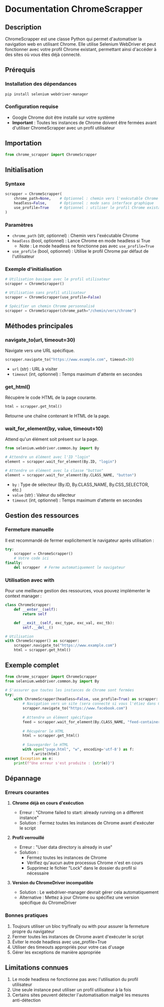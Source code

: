 # Documentation ChromeScrapper

## Description
ChromeScrapper est une classe Python qui permet d'automatiser la navigation web en utilisant Chrome. Elle utilise Selenium WebDriver et peut fonctionner avec votre profil Chrome existant, permettant ainsi d'accéder à des sites où vous êtes déjà connecté.

## Prérequis

### Installation des dépendances
```bash
pip install selenium webdriver-manager
```

### Configuration requise
- Google Chrome doit être installé sur votre système
- **Important** : Toutes les instances de Chrome doivent être fermées avant d'utiliser ChromeScrapper avec un profil utilisateur

## Importation
```python
from chrome_scrapper import ChromeScrapper
```

## Initialisation

### Syntaxe
```python
scrapper = ChromeScrapper(
    chrome_path=None,    # Optionnel : chemin vers l'exécutable Chrome
    headless=False,      # Optionnel : mode sans interface graphique
    use_profile=True     # Optionnel : utiliser le profil Chrome existant
)
```

### Paramètres
- `chrome_path` (str, optionnel) : Chemin vers l'exécutable Chrome
- `headless` (bool, optionnel) : Lance Chrome en mode headless si True
  - Note : Le mode headless ne fonctionne pas avec `use_profile=True`
- `use_profile` (bool, optionnel) : Utilise le profil Chrome par défaut de l'utilisateur

### Exemple d'initialisation
```python
# Utilisation basique avec le profil utilisateur
scrapper = ChromeScrapper()

# Utilisation sans profil utilisateur
scrapper = ChromeScrapper(use_profile=False)

# Spécifier un chemin Chrome personnalisé
scrapper = ChromeScrapper(chrome_path="/chemin/vers/chrome")
```

## Méthodes principales

### navigate_to(url, timeout=30)
Navigate vers une URL spécifique.

```python
scrapper.navigate_to("https://www.example.com", timeout=30)
```
- `url` (str) : URL à visiter
- `timeout` (int, optionnel) : Temps maximum d'attente en secondes

### get_html()
Récupère le code HTML de la page courante.

```python
html = scrapper.get_html()
```
Retourne une chaîne contenant le HTML de la page.

### wait_for_element(by, value, timeout=10)
Attend qu'un élément soit présent sur la page.

```python
from selenium.webdriver.common.by import By

# Attendre un élément avec l'ID "login"
element = scrapper.wait_for_element(By.ID, "login")

# Attendre un élément avec la classe "button"
element = scrapper.wait_for_element(By.CLASS_NAME, "button")
```
- `by` : Type de sélecteur (By.ID, By.CLASS_NAME, By.CSS_SELECTOR, etc.)
- `value` (str) : Valeur du sélecteur
- `timeout` (int, optionnel) : Temps maximum d'attente en secondes

## Gestion des ressources

### Fermeture manuelle
Il est recommandé de fermer explicitement le navigateur après utilisation :
```python
try:
    scrapper = ChromeScrapper()
    # Votre code ici
finally:
    del scrapper  # Ferme automatiquement le navigateur
```

### Utilisation avec with
Pour une meilleure gestion des ressources, vous pouvez implémenter le context manager :
```python
class ChromeScrapper:
    def __enter__(self):
        return self

    def __exit__(self, exc_type, exc_val, exc_tb):
        self.__del__()

# Utilisation
with ChromeScrapper() as scrapper:
    scrapper.navigate_to("https://www.example.com")
    html = scrapper.get_html()
```

## Exemple complet
```python
from chrome_scrapper import ChromeScrapper
from selenium.webdriver.common.by import By

# S'assurer que toutes les instances de Chrome sont fermées
try:
    with ChromeScrapper(headless=False, use_profile=True) as scrapper:
        # Navigation vers un site (sera connecté si vous l'étiez dans Chrome)
        scrapper.navigate_to("https://www.facebook.com")
        
        # Attendre un élément spécifique
        feed = scrapper.wait_for_element(By.CLASS_NAME, "feed-container")
        
        # Récupérer le HTML
        html = scrapper.get_html()
        
        # Sauvegarder le HTML
        with open("page.html", "w", encoding='utf-8') as f:
            f.write(html)
except Exception as e:
    print(f"Une erreur s'est produite : {str(e)}")
```

## Dépannage

### Erreurs courantes

1. **Chrome déjà en cours d'exécution**
   - Erreur : "Chrome failed to start: already running on a different instance"
   - Solution : Fermez toutes les instances de Chrome avant d'exécuter le script

2. **Profil verrouillé**
   - Erreur : "User data directory is already in use"
   - Solution : 
     - Fermez toutes les instances de Chrome
     - Vérifiez qu'aucun autre processus Chrome n'est en cours
     - Supprimez le fichier "Lock" dans le dossier du profil si nécessaire

3. **Version du ChromeDriver incompatible**
   - Solution : Le webdriver-manager devrait gérer cela automatiquement
   - Alternative : Mettez à jour Chrome ou spécifiez une version spécifique du ChromeDriver

### Bonnes pratiques

1. Toujours utiliser un bloc try/finally ou with pour assurer la fermeture propre du navigateur
2. Fermer toutes les instances de Chrome avant d'exécuter le script
3. Éviter le mode headless avec use_profile=True
4. Utiliser des timeouts appropriés pour votre cas d'usage
5. Gérer les exceptions de manière appropriée

## Limitations connues

1. Le mode headless ne fonctionne pas avec l'utilisation du profil utilisateur
2. Une seule instance peut utiliser un profil utilisateur à la fois
3. Certains sites peuvent détecter l'automatisation malgré les mesures anti-détection